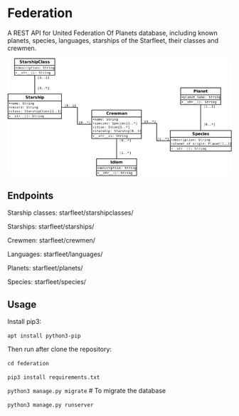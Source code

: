 # Federation

A REST API for United Federation Of Planets database, including known planets, species, languages, starships of the Starfleet, their classes and crewmen.

![Starfleet Model](https://github.com/rodrigowmendes/federation/blob/master/starfleet/static/images/starfleet_uml.png)

## Endpoints

Starship classes: starfleet/starshipclasses/

Starships: starfleet/starships/

Crewmen: starfleet/crewmen/

Languages: starfleet/languages/

Planets: starfleet/planets/

Species: starfleet/species/

## Usage

Install pip3:

`apt install python3-pip` 

Then run after clone the repository:

`cd federation`

`pip3 install requirements.txt`

`python3 manage.py migrate` # To migrate the database

`python3 manage.py runserver`




